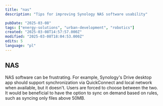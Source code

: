 ```yaml
---
title: "nas"
description: "Tips for improving Synology NAS software usability"

pubDate: "2025-03-08"
tags: ["energy-solutions", "urban-development", "robotics"]
created: "2025-03-08T14:57:57.000Z"
modified: "2025-03-08T18:04:53.000Z"
edits: 5
language: "pl"
---
```


## NAS

NAS software can be frustrating. For example, Synology's Drive desktop app should support synchronization via QuickConnect and local network when available, but it doesn't. Users are forced to choose between the two. It would be beneficial to have the option to sync on demand based on rules, such as syncing only files above 50MB.